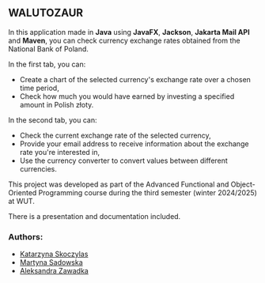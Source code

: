 ## WALUTOZAUR

In this application made in **Java** using **JavaFX**, **Jackson**, **Jakarta Mail API** and **Maven**, you can check currency exchange rates obtained from the National Bank of Poland.

In the first tab, you can:
* Create a chart of the selected currency's exchange rate over a chosen time period,
* Check how much you would have earned by investing a specified amount in Polish złoty.

In the second tab, you can:
* Check the current exchange rate of the selected currency,
* Provide your email address to receive information about the exchange rate you're interested in,
* Use the currency converter to convert values between different currencies.

This project was developed as part of the Advanced Functional and Object-Oriented Programming course during the third semester (winter 2024/2025) at WUT.

There is a presentation and documentation included.

### Authors:
- [Katarzyna Skoczylas](https://github.com/kasia-sko)
- [Martyna Sadowska](https://github.com/Martyna-265)
- [Aleksandra Zawadka](https://github.com/Ola-zaw)

